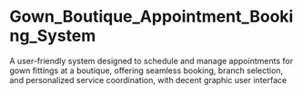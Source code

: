 # Gown_Boutique_Appointment_Booking_System
A user-friendly system designed to schedule and manage appointments for gown fittings at a boutique, offering seamless booking, branch selection, and personalized service coordination, with decent graphic user interface
